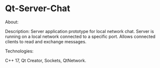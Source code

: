 # Qt-Server-Chat

About:

Description: Server application prototype for local network chat. Server is running on a local network 
connected to a specific port. Allows connected clients to read and exchange messages.

Technologies: 

C++ 17, Qt Creator, Sockets, QtNetwork.


